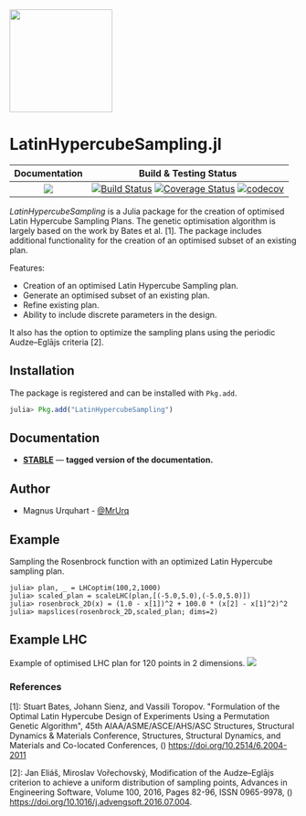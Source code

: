 <img src="docs/src/assets/logo.png" width="180">

# LatinHypercubeSampling.jl

| **Documentation** | **Build & Testing Status** |
|:-----------------:|:--------------------------:|
[![][docs-stable-img]][docs-stable-url] | [![Build Status](https://travis-ci.org/MrUrq/LatinHypercubeSampling.jl.svg?branch=master)](https://travis-ci.org/MrUrq/LatinHypercubeSampling.jl) [![Coverage Status](https://coveralls.io/repos/github/MrUrq/LatinHypercubeSampling.jl/badge.svg?branch=master)](https://coveralls.io/github/MrUrq/LatinHypercubeSampling.jl?branch=master) [![codecov](https://codecov.io/gh/MrUrq/LatinHypercubeSampling.jl/branch/master/graph/badge.svg)](https://codecov.io/gh/MrUrq/LatinHypercubeSampling.jl) | 

*LatinHypercubeSampling* is a Julia package for the creation of optimised Latin Hypercube Sampling Plans. The genetic optimisation algorithm is largely based on the work by Bates et al. [1]. The package includes additional functionality for the creation of an optimised subset of an existing plan.

Features:

* Creation of an optimised Latin Hypercube Sampling plan.
* Generate an optimised subset of an existing plan.
* Refine existing plan.
* Ability to include discrete parameters in the design.

It also has the option to optimize the sampling plans using the periodic Audze–Eglājs criteria [2].

## Installation

The package is registered and can be installed with `Pkg.add`.

```julia
julia> Pkg.add("LatinHypercubeSampling")
```

## Documentation

- [**STABLE**][docs-stable-url] &mdash; **tagged version of the documentation.**


## Author

- Magnus Urquhart - [@MrUrq](https://github.com/MrUrq/)

[docs-stable-img]: https://img.shields.io/badge/docs-stable-blue.svg
[docs-stable-url]: https://MrUrq.github.io/LatinHypercubeSampling.jl/stable

## Example 
Sampling the Rosenbrock function with an optimized Latin Hypercube sampling plan.
```julia-repl
julia> plan, _ = LHCoptim(100,2,1000)
julia> scaled_plan = scaleLHC(plan,[(-5.0,5.0),(-5.0,5.0)])
julia> rosenbrock_2D(x) = (1.0 - x[1])^2 + 100.0 * (x[2] - x[1]^2)^2
julia> mapslices(rosenbrock_2D,scaled_plan; dims=2)
```

## Example LHC
Example of optimised LHC plan for 120 points in 2 dimensions.
<img src="docs/src/assets/120p2d.png">

### References
[1]: Stuart Bates, Johann Sienz, and Vassili Toropov. "Formulation of the Optimal Latin Hypercube Design of Experiments Using a Permutation Genetic Algorithm", 45th AIAA/ASME/ASCE/AHS/ASC Structures, Structural Dynamics & Materials Conference, Structures, Structural Dynamics, and Materials and Co-located Conferences, () https://doi.org/10.2514/6.2004-2011

[2]: Jan Eliáš, Miroslav Vořechovský, Modification of the Audze–Eglājs criterion to achieve a uniform distribution of sampling points, Advances in Engineering Software, Volume 100, 2016, Pages 82-96, ISSN 0965-9978, () https://doi.org/10.1016/j.advengsoft.2016.07.004.